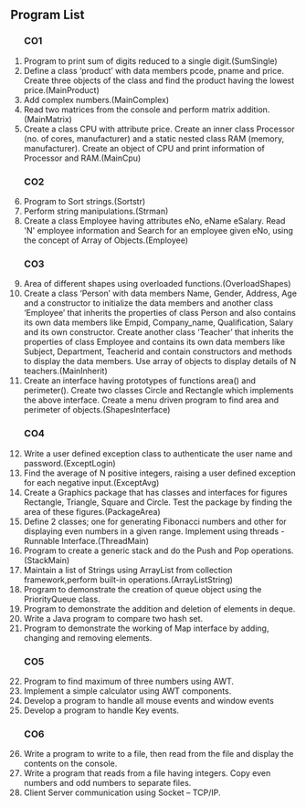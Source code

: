 ## Program List

<ol type='1'>
<h3>CO1</h3>
<li>Program to print sum of digits reduced to a single digit.(SumSingle)</li>
<li>Define a class ‘product’ with data members pcode, pname and price. Create three objects of the class and find the product having the lowest price.(MainProduct)</li>
<li>Add complex numbers.(MainComplex)</li>
<li>Read two matrices from the console and perform matrix addition.(MainMatrix)</li>
<li>Create a class CPU with attribute price. Create an inner class Processor (no. of cores, manufacturer) and a static nested class RAM (memory, manufacturer). Create an object of CPU and print information of Processor and RAM.(MainCpu)</li>
<h3>CO2</h3>
<li>Program to Sort strings.(Sortstr)</li>
<li>Perform string manipulations.(Strman)</li>
<li>Create a class Employee having attributes eNo, eName eSalary. Read 'N' employee information and Search for an employee given eNo, using the concept of Array of Objects.(Employee)</li>
<h3>CO3</h3>
<li>Area of different shapes using overloaded functions.(OverloadShapes)</li>
<li>Create a class ‘Person’ with data members Name, Gender, Address, Age and a constructor to initialize the data members and another class ‘Employee’ that inherits the properties of class Person and also contains its own data members like Empid,
Company_name, Qualification, Salary and its own constructor. Create another class ‘Teacher’ that inherits the properties of class Employee and contains its own data members like Subject, Department, Teacherid and contain constructors and methods
to display the data members. Use array of objects to display details of N teachers.(MainInherit)</li>
<li>Create an interface having prototypes of functions area() and perimeter(). Create two classes Circle and Rectangle which implements the above interface. Create a menu driven program to find area and perimeter of objects.(ShapesInterface)</li>
<h3>CO4</h3>
<li>Write a user defined exception class to authenticate the user name and password.(ExceptLogin)</li>
<li>Find the average of N positive integers, raising a user defined exception for each negative input.(ExceptAvg)</li>
<li>Create a Graphics package that has classes and interfaces for figures Rectangle, Triangle, Square and Circle. Test the package by finding the area of these figures.(PackageArea)</li>
<li>Define 2 classes; one for generating Fibonacci numbers and other for displaying even numbers in a given range. Implement using threads - Runnable Interface.(ThreadMain)</li>
<li>Program to create a generic stack and do the Push and Pop operations.(StackMain)</li>
<li>Maintain a list of Strings using ArrayList from collection framework,perform built-in operations.(ArrayListString)</li>
<li>Program to demonstrate the creation of queue object using the PriorityQueue class.</li>
<li>Program to demonstrate the addition and deletion of elements in deque.</li>
<li>Write a Java program to compare two hash set.</li>
<li>Program to demonstrate the working of Map interface by adding, changing and removing elements.</li>
<h3>CO5</h3>
<li>Program to find maximum of three numbers using AWT.</li>
<li>Implement a simple calculator using AWT components.</li>
<li>Develop a program to handle all mouse events and window events</li>
<li>Develop a program to handle Key events.</li>
<h3>CO6</h3>
<li>Write a program to write to a file, then read from the file and display the contents on the console.</li>
<li>Write a program that reads from a file having integers. Copy even numbers and odd numbers to separate files.</li>
<li>Client Server communication using Socket – TCP/IP.</li>
</ol>